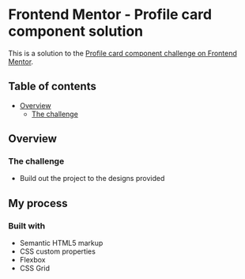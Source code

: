 # Frontend Mentor - Profile card component solution

This is a solution to the [Profile card component challenge on Frontend Mentor](https://www.frontendmentor.io/challenges/profile-card-component-cfArpWshJ).

## Table of contents

- [Overview](#overview)
  - [The challenge](#the-challenge)

## Overview

### The challenge

- Build out the project to the designs provided

## My process

### Built with

- Semantic HTML5 markup
- CSS custom properties
- Flexbox
- CSS Grid
